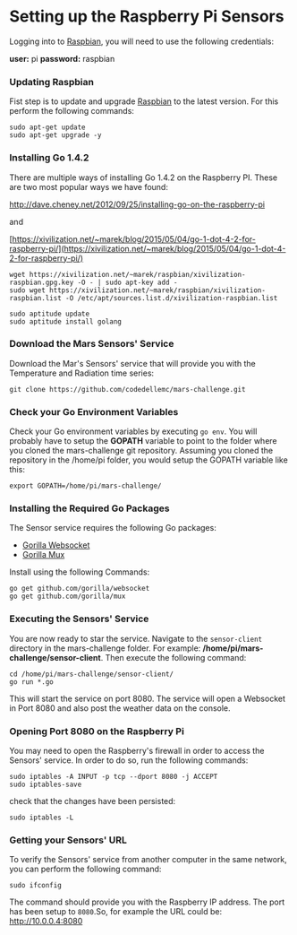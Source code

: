 # Setting up the Raspberry Pi Sensors

Logging into to [Raspbian](http://www.raspbian.org/), you will need to use the following credentials:

**user:** pi
**password:** raspbian

### Updating Raspbian

Fist step is to update and upgrade [Raspbian](http://www.raspbian.org/) to the latest version. For this perform the following commands:

    sudo apt-get update
    sudo apt-get upgrade -y


### Installing Go 1.4.2

There are multiple ways of installing Go 1.4.2 on the Raspberry PI. These are two most popular ways we have found:

[http://dave.cheney.net/2012/09/25/installing-go-on-the-raspberry-pi ](http://dave.cheney.net/2012/09/25/installing-go-on-the-raspberry-pi )

and

[https://xivilization.net/~marek/blog/2015/05/04/go-1-dot-4-2-for-raspberry-pi/](https://xivilization.net/~marek/blog/2015/05/04/go-1-dot-4-2-for-raspberry-pi/)

    wget https://xivilization.net/~marek/raspbian/xivilization-raspbian.gpg.key -O - | sudo apt-key add -
    sudo wget https://xivilization.net/~marek/raspbian/xivilization-raspbian.list -O /etc/apt/sources.list.d/xivilization-raspbian.list

    sudo aptitude update
    sudo aptitude install golang


### Download the Mars Sensors' Service

Download the Mar's Sensors' service that will provide you with the Temperature and Radiation time series:

    git clone https://github.com/codedellemc/mars-challenge.git


### Check your Go Environment Variables

Check your Go environment variables by executing `go env`. You will probably have to setup the **GOPATH** variable to point to the folder where you cloned the mars-challenge git repository. Assuming you cloned the repository in the /home/pi folder, you would setup the GOPATH variable like this:

    export GOPATH=/home/pi/mars-challenge/


### Installing the Required Go Packages

The Sensor service requires the following Go packages:

- [Gorilla Websocket](https://github.com/gorilla/websocket)
- [Gorilla Mux](https://github.com/gorilla/mux)

Install using the following Commands:

    go get github.com/gorilla/websocket
    go get github.com/gorilla/mux


### Executing the Sensors' Service

You are now ready to star the service. Navigate to the `sensor-client` directory in the mars-challenge folder. For example: **/home/pi/mars-challenge/sensor-client**. Then execute the following command:

    cd /home/pi/mars-challenge/sensor-client/
	go run *.go

This will start the service on port 8080. The service will open a Websocket in Port 8080 and also post the weather data on the console.


### Opening Port 8080 on the Raspberry Pi

You may need to open the Raspberry's firewall in order to access the Sensors' service. In order to do so, run the following commands:

    sudo iptables -A INPUT -p tcp --dport 8080 -j ACCEPT
    sudo iptables-save

check that the changes have been persisted:

    sudo iptables -L

### Getting your Sensors' URL

To verify the Sensors' service from another computer in the same network, you can perform the following command:

    sudo ifconfig

The command should provide you with the Raspberry IP address. The port has been setup to `8080`.So, for example the URL could be: http://10.0.0.4:8080
